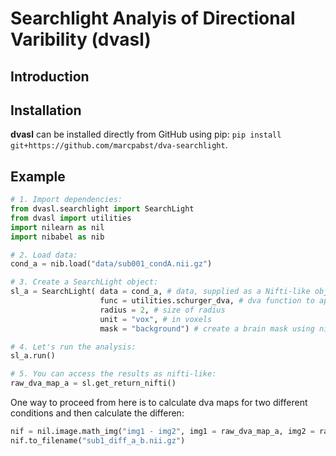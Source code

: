 # Searchlight Analyis of Directional Varibility (dvasl)

## Introduction

## Installation
**dvasl** can be installed directly from GitHub using pip: `pip install git+https://github.com/marcpabst/dva-searchlight`.

## Example

```python
# 1. Import dependencies:
from dvasl.searchlight import SearchLight
from dvasl import utilities
import nilearn as nil
import nibabel as nib

# 2. Load data:
cond_a = nib.load("data/sub001_condA.nii.gz")

# 3. Create a SearchLight object:
sl_a = SearchLight( data = cond_a, # data, supplied as a Nifti-like object (see nibabel)
                    func = utilities.schurger_dva, # dva function to apply
                    radius = 2, # size of radius
                    unit = "vox", # in voxels
                    mask = "background") # create a brain mask using nilearn

# 4. Let's run the analysis:
sl_a.run() 

# 5. You can access the results as nifti-like:
raw_dva_map_a = sl.get_return_nifti()
```

One way to proceed from here is to calculate dva maps for two different conditions and then calculate the differen:

```python
nif = nil.image.math_img("img1 - img2", img1 = raw_dva_map_a, img2 = raw_dva_map_b)
nif.to_filename("sub1_diff_a_b.nii.gz")
```

